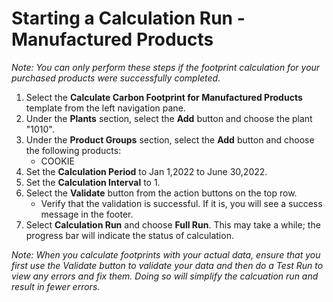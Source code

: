 # **Starting a Calculation Run - Manufactured Products**

*Note: You can only perform these steps if the footprint calculation for your purchased products were successfully completed.*

1. Select the **Calculate Carbon Footprint for Manufactured Products** template from the left navigation pane.
2. Under the **Plants** section, select the **Add** button and choose the plant "1010".
3. Under the **Product Groups** section, select the **Add** button and choose the following products:
    - COOKIE
4. Set the **Calculation Period** to Jan 1,2022 to June 30,2022.
5. Set the **Calculation Interval** to 1.
6. Select the **Validate** button from the action buttons on the top row. 
    - Verify that the validation is successful. If it is, you will see a success message in the footer.
8. Select **Calculation Run** and choose **Full Run**. 
This may take a while; the progress bar will indicate the status of calculation.
  
*Note: When you calculate footprints with your actual data, ensure that you first use the Validate button to validate your data and then do a Test Run to view any errors and fix them. Doing so will simplify the calcuation run and result in fewer errors.*
